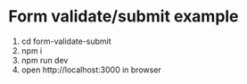 # Form validate/submit example

1. cd form-validate-submit
2. npm i
3. npm run dev
4. open http://localhost:3000 in browser
